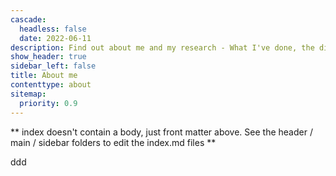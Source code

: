 ```yaml
---
cascade:
  headless: false
  date: 2022-06-11
description: Find out about me and my research - What I've done, the different projects I've been involved in, and what I'm working on now.
show_header: true
sidebar_left: false
title: About me
contenttype: about
sitemap:
  priority: 0.9
---
```


** index doesn't contain a body, just front matter above.
See the header / main / sidebar folders to edit the index.md files **

ddd